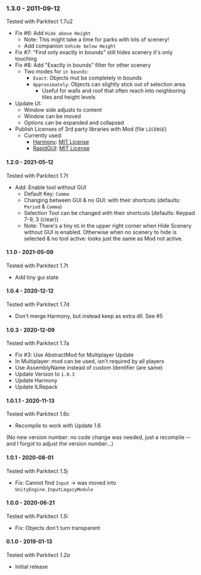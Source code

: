 ### 1.3.0 - 2011-09-12
Tested with Parkitect 1.7u2
* Fix #6: Add `Hide above Height`
  * Note: This might take a time for parks with lots of scenery!
  * Add companion `Unhide below Height`
* Fix #7: "Find only exactly in bounds" still hides scenery it's only touching
* Fix #8: Add "Exactly in bounds" filter for other scenery
   * Two modes for `in bounds`:
     * `Exact`: Objects mut be completely in bounds
     * `Approximately`: Objects can slightly stick out of selection area.
       * Useful for walls and roof that often reach into neighboring tiles and height levels
* Update UI:
  * Window side adjusts to content
  * Window can be moved
  * Options can be expanded and collapsed
* Publish Licenses of 3rd party libraries with Mod (file `LICENSE`)
  * Currently used:
    * [Harmony](https://github.com/pardeike/Harmony): [MIT License](https://github.com/pardeike/Harmony/blob/master/LICENSE)
    * [RapidGUI](https://github.com/fuqunaga/RapidGUI): [MIT License](https://github.com/fuqunaga/RapidGUI/blob/master/LICENSE.md)

#### 1.2.0 - 2021-05-12
Tested with Parkitect 1.7t
* Add: Enable tool without GUI
  * Default Key: `Comma`
  * Changing between GUI & no GUI: with their shortcuts (defaults: `Period` & `Comma`)
  * Selection Tool can be changed with their shortcuts (defaults: Keypad 7-9, 3 (clear))
  * Note: There's a tiny `HS` in the upper right corner when Hide Scenery without GUI is enabled. Otherwise when no scenery to hide is selected & no tool active: looks just the same as Mod not active.

#### 1.1.0 - 2021-05-09
Tested with Parkitect 1.7t
* Add tiny gui state

#### 1.0.4 - 2020-12-12
Tested with Parkitect 1.7d
* Don't merge Harmony, but instead keep as extra dll. See #5

#### 1.0.3 - 2020-12-09
Tested with Parkitect 1.7a
* Fix #3: Use AbstractMod for Multiplayer Update
* In Multiplayer: mod can be used, isn't required by all players
* Use AssemblyName instead of custom Identifier (are same)
* Update Version to `1.0.3`
* Update Harmony
* Update ILRepack

#### 1.0.1.1 - 2020-11-13
Tested with Parkitect 1.6c
* Recompile to work with Update 1.6

(No new version number: no code change was needed, just a recompile -- and I forgot to adjust the version number...)

#### 1.0.1 - 2020-08-01
Tested with Parkitect *1.5j*
* Fix: Cannot find `Input`
       -> was moved into `UnityEngine.InputLegacyModule`

#### 1.0.0 - 2020-06-21
Tested with Parkitect *1.5i*
* Fix: Objects don't turn transparent

#### 0.1.0 - 2019-01-13
Tested with Parkitect *1.2a*
* Initial release
